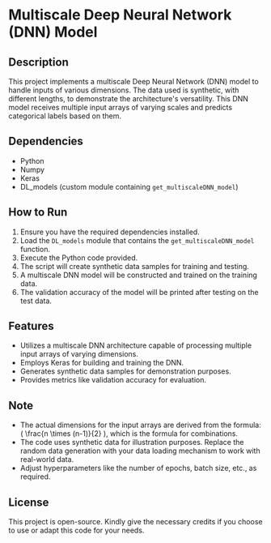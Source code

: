 # Multiscale Deep Neural Network (DNN) Model

## Description

This project implements a multiscale Deep Neural Network (DNN) model to handle inputs of various dimensions. The data used is synthetic, with different lengths, to demonstrate the architecture's versatility. This DNN model receives multiple input arrays of varying scales and predicts categorical labels based on them.

## Dependencies

- Python
- Numpy
- Keras
- DL_models (custom module containing `get_multiscaleDNN_model`)

## How to Run

1. Ensure you have the required dependencies installed.
2. Load the `DL_models` module that contains the `get_multiscaleDNN_model` function.
3. Execute the Python code provided.
4. The script will create synthetic data samples for training and testing.
5. A multiscale DNN model will be constructed and trained on the training data.
6. The validation accuracy of the model will be printed after testing on the test data.

## Features

- Utilizes a multiscale DNN architecture capable of processing multiple input arrays of varying dimensions.
- Employs Keras for building and training the DNN.
- Generates synthetic data samples for demonstration purposes.
- Provides metrics like validation accuracy for evaluation.

## Note

- The actual dimensions for the input arrays are derived from the formula: \( \frac{n \times (n-1)}{2} \), which is the formula for combinations.
- The code uses synthetic data for illustration purposes. Replace the random data generation with your data loading mechanism to work with real-world data.
- Adjust hyperparameters like the number of epochs, batch size, etc., as required.

## License

This project is open-source. Kindly give the necessary credits if you choose to use or adapt this code for your needs.
